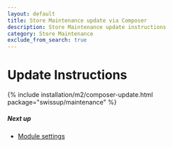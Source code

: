 ```yaml
---
layout: default
title: Store Maintenance update via Composer
description: Store Maintenance update instructions
category: Store Maintenance
exclude_from_search: true
---
```


# Update Instructions

{% include installation/m2/composer-update.html package="swissup/maintenance" %}

##### Next up

- [Module settings](../settings)
